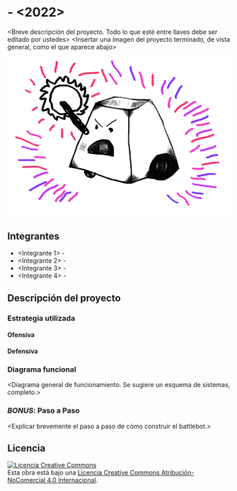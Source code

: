 # <BowoTS> - <2022>
<Breve descripción del proyecto. Todo lo que esté entre llaves debe ser editado por ustedes>
<Insertar una imagen del proyecto terminado, de vista general, como el que aparece abajo>

![Robot Ejemplo](/multimedia/robot_ejemplo.png)



## Integrantes
- <Integrante 1> - <Facultad>
- <Integrante 2> - <Facultad>
- <Integrante 3> - <Facultad>
- <Integrante 4> - <Facultad>


## Descripción del proyecto

### Estrategia utilizada
#### Ofensiva
<Explicar brevemente el arma utilizada.>

#### Defensiva
<Explicar el modo de defensa del robot.>

### Diagrama funcional
<Diagrama general de funcionamiento. Se sugiere un esquema de sistemas, completo.>

### *BONUS*: Paso a Paso
<Explicar brevemente el paso a paso de cómo construir el battlebot.>

## Licencia
<a rel="license" href="http://creativecommons.org/licenses/by-nc/4.0/"><img alt="Licencia Creative Commons" style="border-width:0" src="https://i.creativecommons.org/l/by-nc/4.0/88x31.png" /></a><br />Esta obra está bajo una <a rel="license" href="http://creativecommons.org/licenses/by-nc/4.0/">Licencia Creative Commons Atribución-NoComercial 4.0 Internacional</a>.
